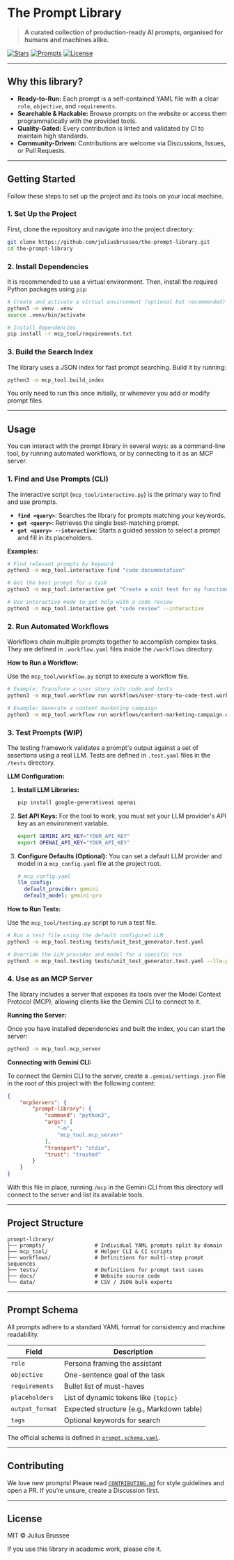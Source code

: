 # The Prompt Library

> **A curated collection of production-ready AI prompts, organised for humans and machines alike.**

[![Stars](https://img.shields.io/github/stars/juliusbrussee/the-prompt-library?style=social)](https://github.com/juliusbrussee/the-prompt-library/stargazers)
[![Prompts](https://img.shields.io/badge/prompts-476-blue)](https://juliusbrussee.github.io/the-prompt-library/)
[![License](https://img.shields.io/github/license/juliusbrussee/the-prompt-library)](LICENSE)

---

## Why this library?

*   **Ready-to-Run:** Each prompt is a self-contained YAML file with a clear `role`, `objective`, and `requirements`.
*   **Searchable & Hackable:** Browse prompts on the website or access them programmatically with the provided tools.
*   **Quality-Gated:** Every contribution is linted and validated by CI to maintain high standards.
*   **Community-Driven:** Contributions are welcome via Discussions, Issues, or Pull Requests.

---

## Getting Started

Follow these steps to set up the project and its tools on your local machine.

### 1. Set Up the Project

First, clone the repository and navigate into the project directory:

```bash
git clone https://github.com/juliusbrussee/the-prompt-library.git
cd the-prompt-library
```

### 2. Install Dependencies

It is recommended to use a virtual environment. Then, install the required Python packages using `pip`:

```bash
# Create and activate a virtual environment (optional but recommended)
python3 -m venv .venv
source .venv/bin/activate

# Install dependencies
pip install -r mcp_tool/requirements.txt
```

### 3. Build the Search Index

The library uses a JSON index for fast prompt searching. Build it by running:

```bash
python3 -m mcp_tool.build_index
```
You only need to run this once initially, or whenever you add or modify prompt files.

---

## Usage

You can interact with the prompt library in several ways: as a command-line tool, by running automated workflows, or by connecting to it as an MCP server.

### 1. Find and Use Prompts (CLI)

The interactive script (`mcp_tool/interactive.py`) is the primary way to find and use prompts.

*   **`find <query>`**: Searches the library for prompts matching your keywords.
*   **`get <query>`**: Retrieves the single best-matching prompt.
*   **`get <query> --interactive`**: Starts a guided session to select a prompt and fill in its placeholders.

**Examples:**

```bash
# Find relevant prompts by keyword
python3 -m mcp_tool.interactive find "code documentation"

# Get the best prompt for a task
python3 -m mcp_tool.interactive get "Create a unit test for my function"

# Use interactive mode to get help with a code review
python3 -m mcp_tool.interactive get "code review" --interactive
```

### 2. Run Automated Workflows

Workflows chain multiple prompts together to accomplish complex tasks. They are defined in `.workflow.yaml` files inside the `/workflows` directory.

**How to Run a Workflow:**

Use the `mcp_tool/workflow.py` script to execute a workflow file.

```bash
# Example: Transform a user story into code and tests
python3 -m mcp_tool.workflow run workflows/user-story-to-code-test.workflow.yaml

# Example: Generate a content marketing campaign
python3 -m mcp_tool.workflow run workflows/content-marketing-campaign.workflow.yaml
```

### 3. Test Prompts (WIP)

The testing framework validates a prompt's output against a set of assertions using a real LLM. Tests are defined in `.test.yaml` files in the `/tests` directory.

**LLM Configuration:**

1.  **Install LLM Libraries:**
    ```bash
    pip install google-generativeai openai
    ```
2.  **Set API Keys:** For the tool to work, you must set your LLM provider's API key as an environment variable.
    ```bash
    export GEMINI_API_KEY="YOUR_API_KEY"
    export OPENAI_API_KEY="YOUR_API_KEY"
    ```
3.  **Configure Defaults (Optional):** You can set a default LLM provider and model in a `mcp_config.yaml` file at the project root.
    ```yaml
    # mcp_config.yaml
    llm_config:
      default_provider: gemini
      default_model: gemini-pro
    ```

**How to Run Tests:**

Use the `mcp_tool/testing.py` script to run a test file.

```bash
# Run a test file using the default configured LLM
python3 -m mcp_tool.testing tests/unit_test_generator.test.yaml

# Override the LLM provider and model for a specific run
python3 -m mcp_tool.testing tests/unit_test_generator.test.yaml --llm-provider openai --llm-model gpt-4
```

### 4. Use as an MCP Server

The library includes a server that exposes its tools over the Model Context Protocol (MCP), allowing clients like the Gemini CLI to connect to it.

**Running the Server:**

Once you have installed dependencies and built the index, you can start the server:

```bash
python3 -m mcp_tool.mcp_server
```

**Connecting with Gemini CLI:**

To connect the Gemini CLI to the server, create a `.gemini/settings.json` file in the root of this project with the following content:

```json
{
    "mcpServers": {
        "prompt-library": {
            "command": "python3",
            "args": [
                "-m",
                "mcp_tool.mcp_server"
            ],
            "transport": "stdio",
            "trust": "trusted"
        }
    }
}
```
With this file in place, running `/mcp` in the Gemini CLI from this directory will connect to the server and list its available tools.

---

## Project Structure

```
prompt-library/
├── prompts/                # Individual YAML prompts split by domain
├── mcp_tool/               # Helper CLI & CI scripts
├── workflows/              # Definitions for multi-step prompt sequences
├── tests/                  # Definitions for prompt test cases
├── docs/                   # Website source code
└── data/                   # CSV / JSON bulk exports
```

---

## Prompt Schema

All prompts adhere to a standard YAML format for consistency and machine readability.

| Field           | Description                               |
| --------------- | ----------------------------------------- |
| `role`          | Persona framing the assistant             |
| `objective`     | One-sentence goal of the task             |
| `requirements`  | Bullet list of must-haves                 |
| `placeholders`  | List of dynamic tokens like `{topic}`     |
| `output_format` | Expected structure (e.g., Markdown table) |
| `tags`          | Optional keywords for search              |

The official schema is defined in [`prompt.schema.yaml`](prompt.schema.yaml).

---

## Contributing

We love new prompts! Please read [`CONTRIBUTING.md`](CONTRIBUTING.md) for style guidelines and open a PR. If you’re unsure, create a Discussion first.

---

## License

MIT © Julius Brussee

If you use this library in academic work, please cite it.
